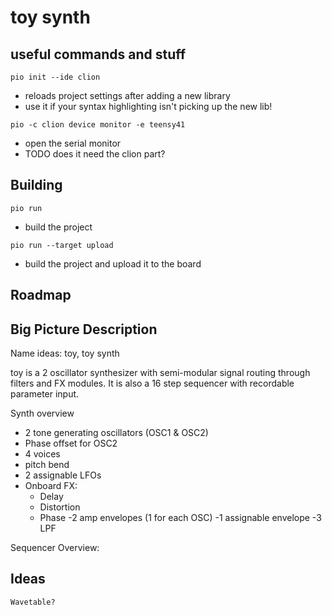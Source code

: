 # toy synth

## useful commands and stuff
`pio init --ide clion`

- reloads project settings after adding a new library
- use it if your syntax highlighting isn't picking up the new lib!

`pio -c clion device monitor -e teensy41`

- open the serial monitor
- TODO does it need the clion part?

## Building

`pio run`

- build the project

`pio run --target upload`

- build the project and upload it to the board


## Roadmap 

Big Picture Description
---
Name ideas: toy, toy synth

toy is a 2 oscillator synthesizer with semi-modular signal routing through filters and FX modules. It is also a 16 step
sequencer with recordable parameter input.

Synth overview
- 2 tone generating oscillators (OSC1 & OSC2)
- Phase offset for OSC2
- 4 voices
- pitch bend
- 2 assignable LFOs
- Onboard FX:
  - Delay
  - Distortion
  - Phase
-2 amp envelopes (1 for each OSC)
-1 assignable envelope
-3 LPF
    
Sequencer Overview:
    

## Ideas
    Wavetable?